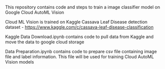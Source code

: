 This repository contains code and steps to train a image classifier model on Google Cloud AutoML Vision

Cloud ML Vision is trained on Kaggle Cassava Leaf Disease detection dataset - https://www.kaggle.com/c/cassava-leaf-disease-classification

Kaggle Data Download.ipynb contains code to pull data from Kaggle and move the data to google cloud storage

Data Preparation.ipynb contains code to prepare csv file containing image file and label information. This file will be used for training Cloud AutoML Vision models


